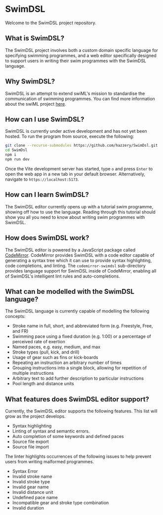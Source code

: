 # SwimDSL

Welcome to the SwimDSL project repository.

## What is SwimDSL?

The SwimDSL project involves both a custom domain specific language for
specifying swimming programmes, and a web editor specifically designed to
support users in writing their swim programmes with the SwimDSL language.

## Why SwimDSL?

SwimDSL is an attempt to extend swiML's mission to standardise the
communication of swimming programmes. You can find more information about the
swiML project [here](https://www.swiml.org).

## How can I use SwimDSL?

SwimDSL is currently under active development and has not yet been hosted. To
run the program from source, execute the following:

```bash
git clone --recurse-submodules https://github.com/hazzery/SwimDsl.git
cd SwimDsl
npm i
npm run dev
```

Once the Vite development server has started, type `o` and press `Enter` to
open the web app in a new tab in your default browser. Alternatively,
navigate to `https://localhost:5173`.

## How can I learn SwimDSL?

The SwimDSL editor currently opens up with a tutorial swim programme, showing
off how to use the language. Reading through this tutorial should show you all
you need to know about writing swim programmes with SwimDSL.

## How does SwimDSL work?

The SwimDSL editor is powered by a JavaScript package called
[CodeMirror](https://codemirror.net/). CodeMirror provides SwimDSL with a code
editor capable of generating a syntax tree which it can use to provide syntax
highlighting, code completions, and linting. The `codemirror-swimdsl`
sub-directory provides language support for SwimDSL inside of CodeMirror,
enabling all of SwimDSL's intelligent lint rules and auto-completions.

## What can be modelled with the SwimDSL language?

The SwimDSL language is currently capable of modelling the following concepts:

- Stroke name in full, short, and abbreviated form (e.g. Freestyle, Free, and
  FR)
- Swimming pace using a fixed duration (e.g. 1:00) or a percentage of perceived
  rate of exertion
- Named paces, e.g. easy, medium, and max
- Stroke types (pull, kick, and drill)
- Usage of gear such as fins or kick-boards
- Repeating an instruction an arbitrary number of times
- Grouping instructions into a single block, allowing for repetition of
  multiple instructions
- Arbitrary text to add further description to particular instructions
- Pool length and distance units

## What features does SwimDSL editor support?

Currently, the SwimDSL editor supports the following features. This list will
grow as the project develops.

- Syntax highlighting
- Linting of syntax and semantic errors.
- Auto completion of some keywords and defined paces
- Source file export
- Source file import

The linter highlights occurrences of the following issues to help prevent users
from writing malformed programmes.

- Syntax Error
- Invalid stroke name
- Invalid stroke type
- Invalid gear name
- Invalid distance unit
- Undefined pace name
- Incompatible gear and stroke type combination
- Invalid duration

